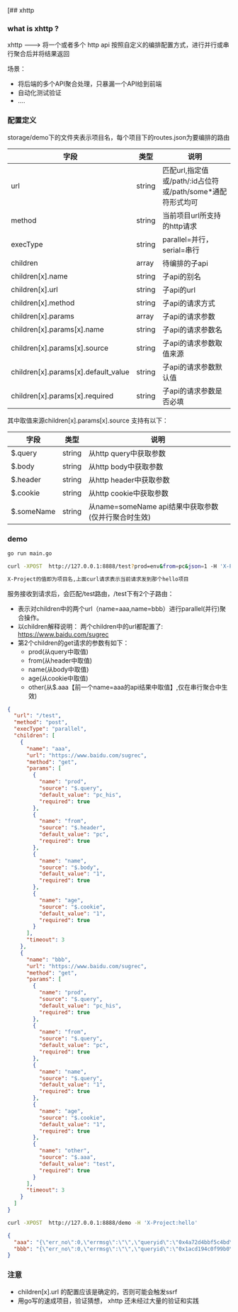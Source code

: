 [## xhttp

### what is xhttp ?

xhttp ---> 将一个或者多个 http api 按照自定义的编排配置方式，进行并行或串行聚合后并将结果返回

场景：
* 将后端的多个API聚合处理，只暴漏一个API给到前端
* 自动化测试验证
* ....

### 配置定义

storage/demo下的文件夹表示项目名，每个项目下的routes.json为要编排的路由

| 字段                                  | 类型     | 说明                                               |
|-------------------------------------|--------|--------------------------------------------------|
| url                                 | string | 匹配url,指定值或/path/:id占位符或/path/some*通配符形式均可        |
| method                              | string | 当前项目url所支持的http请求                                |
| execType                            | string | parallel=并行，serial=串行                            |
| children                            | array  | 待编排的子api                                         |
| children[x].name                    | string | 子api的别名                                          |
| children[x].url                     | string | 子api的url                                         |
| children[x].method                  | string | 子api的请求方式                                        |
| children[x].params                  | array  | 子api的请求参数                                        |
| children[x].params[x].name          | string | 子api的请求参数名                                       |
| children[x].params[x].source        | string | 子api的请求参数取值来源                                    |
| children[x].params[x].default_value | string | 子api的请求参数默认值                                     |
| children[x].params[x].required      | string | 子api的请求参数是否必填                                    |

其中取值来源children[x].params[x].source 支持有以下：

| 字段         | 类型     | 说明                                  |
|------------|--------|-------------------------------------|
| $.query    | string | 从http query中获取参数                    |
| $.body     | string | 从http body中获取参数                     |
| $.header   | string | 从http header中获取参数                   |
| $.cookie   | string | 从http cookie中获取参数                   |
| $.someName | string | 从name=someName api结果中获取参数(仅并行聚合时生效) |

### demo

```bash
go run main.go

curl -XPOST  http://127.0.0.1:8888/test?prod=env&from=pc&json=1 -H 'X-Project:hello' 

X-Project的值即为项目名,上面curl请求表示当前请求发到那个hello项目
```

服务接收到请求后，会匹配/test路由，/test下有2个子路由：

* 表示对children中的两个url（name=aaa,name=bbb）进行parallel(并行)聚合操作。
* 以children解释说明： 两个children中的url都配置了: https://www.baidu.com/sugrec
* 第2个children的get请求的参数有如下：
    * prod(从query中取值)
    * from(从header中取值)
    * name(从body中取值)
    * age(从cookie中取值)
    * other(从$.aaa【前一个name=aaa的api结果中取值】,仅在串行聚合中生效)

```json
{
  "url": "/test",
  "method": "post",
  "execType": "parallel",
  "children": [
    {
      "name": "aaa",
      "url": "https://www.baidu.com/sugrec",
      "method": "get",
      "params": [
        {
          "name": "prod",
          "source": "$.query",
          "default_value": "pc_his",
          "required": true
        },
        {
          "name": "from",
          "source": "$.header",
          "default_value": "pc",
          "required": true
        },
        {
          "name": "name",
          "source": "$.body",
          "default_value": "1",
          "required": true
        },
        {
          "name": "age",
          "source": "$.cookie",
          "default_value": "1",
          "required": true
        }
      ],
      "timeout": 3
    },
    {
      "name": "bbb",
      "url": "https://www.baidu.com/sugrec",
      "method": "get",
      "params": [
        {
          "name": "prod",
          "source": "$.query",
          "default_value": "pc_his",
          "required": true
        },
        {
          "name": "from",
          "source": "$.query",
          "default_value": "pc",
          "required": true
        },
        {
          "name": "name",
          "source": "$.query",
          "default_value": "1",
          "required": true
        },
        {
          "name": "age",
          "source": "$.cookie",
          "default_value": "1",
          "required": true
        },
        {
          "name": "other",
          "source": "$.aaa",
          "default_value": "test",
          "required": true
        }
      ],
      "timeout": 3
    }
  ]
}
```

```bash
curl -XPOST  http://127.0.0.1:8888/demo -H 'X-Project:hello'
```

```json
{
  "aaa": "{\"err_no\":0,\"errmsg\":\"\",\"queryid\":\"0x4a72d4bbf5c4bd\"}",
  "bbb": "{\"err_no\":0,\"errmsg\":\"\",\"queryid\":\"0x1acd194c0f99b0\"}"
}
```

### 注意

* children[x].url 的配置应该是确定的，否则可能会触发ssrf
* 用go写的速成项目，验证猜想， xhttp 还未经过大量的验证和实践